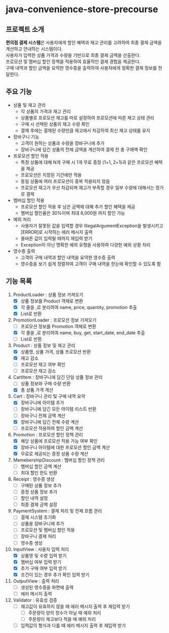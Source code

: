 # java-convenience-store-precourse

## 프로젝트 소개

**편의점 결제 시스템**은 사용자에게 할인 혜택과 재고 관리를 고려하여 최종 결제 금액을 계산하고 안내하는 시스템이다.   
사용자가 입력한 상품 가격과 수량을 기반으로 최종 결제 금액을 산출한다.  
프로모션 및 멤버십 할인 정책을 적용하여 효율적인 결제 경험을 제공한다.  
구매 내역과 할인 금액을 요약한 영수증을 출력하여 사용자에게 정확한 결제 정보를 전달한다.

## 주요 기능

- 상품 및 재고 관리
    - 각 상품의 가격과 재고 관리
    - 상품별로 프로모션 재고를 따로 설정하여 프로모션에 따른 재고 상태 관리
    - 구매 시 선택된 상품의 재고 수량 확인
    - 결제 후에는 결제된 수량만큼 재고에서 차감하여 최신 재고 상태를 유지
- 장바구니 기능
    - 고객이 원하는 상품과 수량을 장바구니에 추가
    - 장바구니에 담긴 상품의 전체 금액을 계산하여 결제 전 총 구매액 확인
- 프로모션 할인 적용
    - 특정 상품에 대해 N개 구매 시 1개 무료 증정 (1+1, 2+1)과 같은 프로모션 혜택을 제공
    - 프로모션은 지정된 기간에만 적용
    - 동일 상품에 여러 프로모션이 중복 적용되지 않음
    - 프로모션 재고가 우선 차감되며 재고가 부족할 경우 일부 수량에 대해서는 정가로 결제
- 멤버십 할인 적용
    - 프로모션 할인 적용 후 남은 금액에 대해 추가 할인 혜택을 제공
    - 멤버십 할인율은 30%이며 최대 8,000원 까지 할인 가능
- 예외 처리
    - 사용자가 잘못된 값을 입력할 경우 IllegalArgumentException을 발생시키고 [ERROR]로 시작하는 에러 메시지 출력
    - 올바른 값이 입력될 때까지 재입력 받기
    - Exception이 아닌 명확한 예외 유형을 사용하여 다양한 예외 상황 처리
- 영수증 출력
    - 고객의 구매 내역과 할인 내역을 요약한 영수증 출력
    - 영수증을 보기 쉽게 정렬하여 고객이 구매 내역을 한눈에 확인할 수 있도록 함

## 기능 목록

1. ProductLoader : 상품 정보 가져오기
    - [x] 상품 정보를 Product 객체로 변환
    - [x] 각 줄을 ,로 분리하여 name, price, quantity, promotion 추출
    - [x] List<Product>로 반환
2. PromotionLoader : 프로모션 정보 가져오기
    - [ ] 프로모션 정보를 Promotion 객체로 변환
    - [x] 각 줄을 ,로 분리하여 name, buy, get, start_date, end_date 추출
    - [ ] List<Promotion>로 반환
3. Product : 상품 정보 및 재고 관리
    - [x] 상품명, 상품 가격, 상품 프로모션 반환
    - [x] 재고 감소
    - [ ] 프로모션 재고 여부 확인
    - [ ] 프로모션 재고 감소
4. CartItem : 장바구니에 담긴 단일 상품 정보 관리
    - [ ] 상품 정보와 구매 수량 반환
    - [x] 총 상품 가격 계산
5. Cart : 장바구니 관리 및 구매 내역 요약
    - [x] 장바구니에 아이템 추가
    - [ ] 장바구니에 담긴 모든 아이템 리스트 반환
    - [ ] 장바구니 전체 금액 계산
    - [x] 장바구니에 담긴 전체 수량 계산
    - [ ] 프로모션 적용하여 할인 금액 계산
6. Promotion : 프로모션 할인 정책 관리
    - [x] 해당 상품에 프로모션 적용 가능 여부 확인
    - [x] 장바구니 아이템에 대한 프로모션 할인 금액 계산
    - [x] 무료로 제공되는 증정 상품 수량 계산
7. MemebershipDiscount : 멤버십 할인 정책 관리
    - [ ] 멤버십 할인 금액 계산
    - [ ] 최대 할인 한도 반환
8. Receipt : 영수증 생성
    - [ ] 구매된 상품 정보 추가
    - [ ] 증정 상품 정보 추가
    - [ ] 할인 내역 설정
    - [ ] 최종 결제 금액 설정
9. PaymentSystem : 결제 처리 및 전체 흐름 관리
    - [ ] 결제 시스템 초기화
    - [ ] 상품을 장바구니에 추가
    - [ ] 프로모션 및 멤버십 할인 적용
    - [ ] 장바구니 결제 처리
    - [ ] 영수증 생성
10. InputView : 사용자 입력 처리
    - [x] 상품명 및 수량 입력 받기
    - [x] 멤버십 여부 입력 받기
    - [x] 추가 구매 여부 입력 받기
    - [x] 조건이 있는 경우 추가 확인 입력 받기
11. OutputView : 출력 처리
    - [ ] 생성된 영수증을 화면에 출력
    - [ ] 에러 메시지 출력
12. Validator : 유효성 검증
    - [ ] 재고값이 유효하지 않을 때 에러 메시지 출력 후 재입력 받기
        - [ ] 주문량이 양의 정수가 아닐 때 예외 처리
        - [ ] 주문량이 재고보다 적을 때 예외 처리
    - [ ] 입력값이 형식과 다를 때 에러 메시지 출력 후 재입력 받기